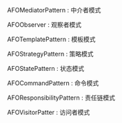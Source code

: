 AFOMediatorPattern :    中介者模式

AFOObserver : 观察者模式

AFOTemplatePattern : 模板模式

AFOStrategyPattern : 策略模式

AFOStatePattern : 状态模式

AFOCommandPattern : 命令模式

AFOResponsibilityPattern : 责任链模式

AFOVisitorPatter : 访问者模式
